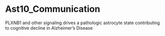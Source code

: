 # Ast10_Communication
PLXNB1 and other signaling drives a pathologic astrocyte state contributing to cognitive decline in Alzheimer’s Disease
